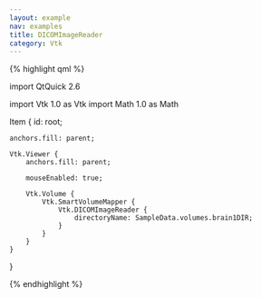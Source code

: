 ```yaml
---
layout: example
nav: examples
title: DICOMImageReader
category: Vtk
---
```

{% highlight qml %}

import QtQuick 2.6

import Vtk 1.0 as Vtk
import Math 1.0 as Math

Item {
    id: root;

    anchors.fill: parent;

    Vtk.Viewer {
        anchors.fill: parent;

        mouseEnabled: true;

        Vtk.Volume {
            Vtk.SmartVolumeMapper {
                Vtk.DICOMImageReader {
                    directoryName: SampleData.volumes.brain1DIR;
                }
            }
        }
    }
}

{% endhighlight %}
